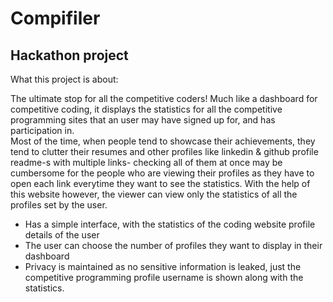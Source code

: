 # Compifiler
## Hackathon project <br>
What this project is about: <p>
The ultimate stop for all the competitive coders! Much like a dashboard for competitive coding, it displays the statistics for all the competitive programming sites that an user may have signed up for, and has participation in.<br>
Most of the time, when people tend to showcase their achievements, they tend to clutter their resumes and other profiles like linkedin & github profile readme-s with multiple links- checking all of them at once may be cumbersome for the people who are viewing their profiles as they have to open each link everytime they want to see the statistics. With the help of this website however, the viewer can view only the statistics of all the profiles set by the user. </p>
- Has a simple interface, with the statistics of the coding website profile details of the user <br>
- The user can choose the number of profiles they want to display in their dashboard <br>
- Privacy is maintained as no sensitive information is leaked, just the competitive programming profile username is shown along with the statistics.

